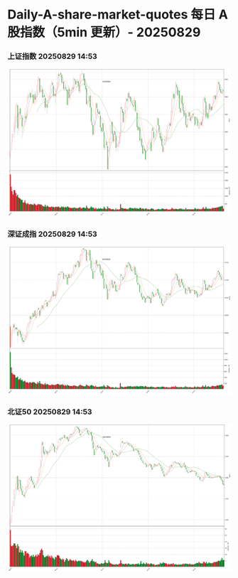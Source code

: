 
# Daily-A-share-market-quotes 每日 A 股指数（5min 更新）- 20250829

### 上证指数 20250829 14:53
![](./fig/2025/8/20250829-sh000001.png)

### 深证成指 20250829 14:53
![](./fig/2025/8/20250829-sz399001.png)

### 北证50 20250829 14:53
![](./fig/2025/8/20250829-bj899050.png)
